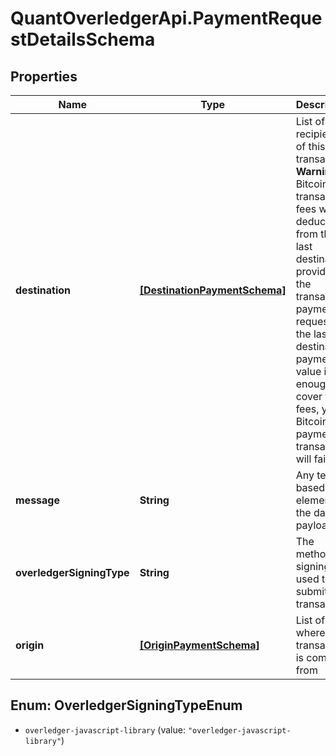 # QuantOverledgerApi.PaymentRequestDetailsSchema

## Properties

Name | Type | Description | Notes
------------ | ------------- | ------------- | -------------
**destination** | [**[DestinationPaymentSchema]**](DestinationPaymentSchema.md) | List of the recipients of this transaction.  **Warning:** Bitcoin transaction fees will be deducted from the last destination provided in the transaction payment request. If the last destination payment value is not enough to cover the fees, your Bitcoin payment transaction will fail | 
**message** | **String** | Any text-based element of the data payload | [optional] 
**overledgerSigningType** | **String** | The method of signing used to submit the transaction | [optional] 
**origin** | [**[OriginPaymentSchema]**](OriginPaymentSchema.md) | List of where this transaction is coming from | 



## Enum: OverledgerSigningTypeEnum


* `overledger-javascript-library` (value: `"overledger-javascript-library"`)




